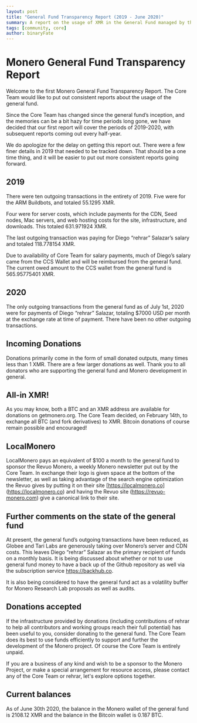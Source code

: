 ```yaml
---
layout: post
title: "General Fund Transparency Report (2019 - June 2020)"
summary: A report on the usage of XMR in the General Fund managed by the Core Team. Covers the years 2019 and the first half of 2020.
tags: [community, core]
author: binaryFate
---
```


# Monero General Fund Transparency Report
 
Welcome to the first Monero General Fund Transparency Report. The Core Team would like to put out consistent reports about the usage of the general fund.
 
Since the Core Team has changed since the general fund’s inception, and the memories can be a bit hazy for time periods long gone, we have decided that our first report will cover the periods of 2019-2020, with subsequent reports coming out every half-year.
 
We do apologize for the delay on getting this report out. There were a few finer details in 2019 that needed to be tracked down. That should be a one time thing, and it will be easier to put out more consistent reports going forward.
 
## 2019
 
There were ten outgoing transactions in the entirety of 2019. Five were for the ARM Buildbots, and totaled 55.1295 XMR.
 
Four were for server costs, which include payments for the CDN, Seed nodes, Mac servers, and web hosting costs for the site, infrastructure, and downloads. This totaled 631.971924‬ XMR.
 
The last outgoing transaction was paying for Diego “rehrar” Salazar’s salary and totaled 118.778154 XMR.
 
Due to availability of Core Team for salary payments, much of Diego’s salary came from the CCS Wallet and will be reimbursed from the general fund. The current owed amount to the CCS wallet from the general fund is 565.95775401 XMR.
 
## 2020
 
The only outgoing transactions from the general fund as of July 1st, 2020 were for payments of Diego “rehrar” Salazar, totaling $7000 USD per month at the exchange rate at time of payment. There have been no other outgoing transactions.
 
## Incoming Donations
 
Donations primarily come in the form of small donated outputs, many times less than 1 XMR. There are a few larger donations as well. Thank you to all donators who are supporting the general fund and Monero development in general.
 
## All-in XMR!
 
As you may know, both a BTC and an XMR address are available for donations on getmonero.org.
The Core Team decided, on February 14th, to exchange all BTC (and fork derivatives) to XMR. Bitcoin donations of course remain possible and encouraged!
 
## LocalMonero
 
LocalMonero pays an equivalent of $100 a month to the general fund to sponsor the Revuo Monero, a weekly Monero newsletter put out by the Core Team. In exchange their logo is given space at the bottom of the newsletter, as well as taking advantage of the search engine optimization the Revuo gives by putting it on their site [https://localmonero.co] (https://localmonero.co) and having the Revuo site (https://revuo-monero.com) give a canonical link to their site.
 
## Further comments on the state of the general fund
 
At present, the general fund’s outgoing transactions have been reduced, as Globee and Tari Labs are generously taking over Monero’s server and CDN costs. This leaves Diego “rehrar” Salazar as the primary recipient of funds on a monthly basis. It is being discussed about whether or not to use general fund money to have a back up of the Github repository as well via the subscription service https://backhub.co.
 
It is also being considered to have the general fund act as a volatility buffer for Monero Research Lab proposals as well as audits.
 
## Donations accepted
 
If the infrastructure provided by donations (including contributions of rehrar to help all contributors and working groups reach their full potential) has been useful to you, consider donating to the general fund. The Core Team does its best to use funds efficiently to support and further the development of the Monero project. Of course the Core Team is entirely unpaid.
 
If you are a business of any kind and wish to be a sponsor to the Monero Project, or make a special arrangement for resource access, please contact any of the Core Team or rehrar, let's explore options together.

## Current balances

As of June 30th 2020, the balance in the Monero wallet of the general fund is 2108.12 XMR and the balance in the Bitcoin wallet is 0.187 BTC.
